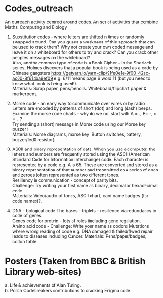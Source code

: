 # Codes_outreach
An outreach activity centred around codes. An set of activities that combine Maths, Computing and Biology

1. Substitution codes - where letters are shifted n times or randomly swapped around. Can you guess a weakness of this approach that can be used to crack them? Why not create your own coded message and leave it on a whiteboard for others to try and crack? Can you crack other peoples messages on the whiteboard?   
Also, anothe common type of code is a Book Cipher - In the Sherlock series, Holmes discovers that a popular book is being used as a code by Chinese gangsters https://getyarn.io/yarn-clip/91fe0e1e-9f00-42ec-ac00-8f614ba9ef09
e.g. 6/11 means page 6 word 11 (but you need to know what book is being used!).    
Materials: Scrap paper, pens/pencils. Whiteboard/flipchart paper & markerpens.

2. Morse code - an early way to communicate over wires or by radio. Letters are encoded by patterns of short (dot) and long (dash) beeps. Examine the morse code charts - why do we not start with A = ., B= -, c = .. ?    
Try sending a (short) message in Morse code using our Morse key buzzer?    
Materials: Morse diagrams, morse key (Button switches, battery, buzzer/led& resistor).   

3. ASCII and binary representation of data. When you use a computer, the letters and numbers are frequently stored using the ASCII (American Standard Code for Information Interchange) code. Each character is represented by a code e.g. A is 65. These are converted and stored as a binary representation of that number and trasnmitted as a series of ones and zeroes (often represented as two different tones.   
Resiliency in communication - concept of parity bits.    
Challenge: Try writing your first name as binary, decimal or hexadecimal code.    
Materials: Video/audio of tones, ASCII chart, card name badges (for code names)?.    

4. DNA - bological code
The bases - triplets - resilience via redundancy in code of genes.   
Genes code for protein - lots of roles iincluding gene regulation.   
Amino acid code - Challenge: Write your name as codons 
Mutations where wrong reading of code e.g. DNA damaged & failed/flwed repair leads to diseases including Cancer.
Materials: Pens/paper/badges, codon table


Posters (Taken from BBC & British Library web-sites)
====================================================
a. Life & achievements of Alan Turing.   
b. Polish Codebreakers contributions to cracking Enigma code.    

